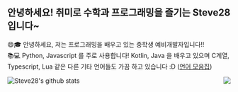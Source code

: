 ## 안녕하세요! 취미로 수학과 프로그래밍을 즐기는 Steve28 입니다~
<!--
[![Solved.ac
프로필](http://mazassumnida.wtf/api/v2/generate_badge?boj=kenis7)](https://solved.ac/kenis7)
-->
😄🎓 안녕하세요, 저는 프로그래밍을 배우고 있는 중학생 예비개발자입니다!!<br>
📚💻 Python, Javascript 를 주로 사용합니다! Kotlin, Java 을 배우고 있으며 C계열, Typescript, Lua 같은 다른 기타 언어들도 가끔 하고 있습니다 :D ([언어 모음집](https://github.com/pl-Steve28-lq/ProgrammingLanguages))

![Steve28's github stats](https://github-readme-stats.vercel.app/api?username=pl-Steve28-lq&show_icons=true)
<img align="right" src="https://github-readme-stats.vercel.app/api/top-langs/?username=sungbin5304" />

<!--
**pl-Steve28-lq/pl-Steve28-lq** is a ✨ _special_ ✨ repository because its `README.md` (this file) appears on your GitHub profile.

Here are some ideas to get you started:

- 🔭 I’m currently working on ...
- 🌱 I’m currently learning ...
- 👯 I’m looking to collaborate on ...
- 🤔 I’m looking for help with ...
- 💬 Ask me about ...
- 📫 How to reach me: ...
- 😄 Pronouns: ...
- ⚡ Fun fact: ...
-->

